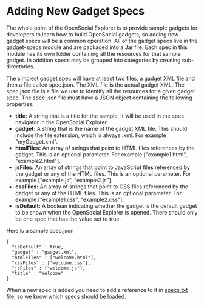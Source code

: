 <!--
 * Licensed to the Apache Software Foundation (ASF) under one
 * or more contributor license agreements.  See the NOTICE file
 * distributed with this work for additional information
 * regarding copyright ownership.  The ASF licenses this file
 * to you under the Apache License, Version 2.0 (the
 * "License"); you may not use this file except in compliance
 * with the License.  You may obtain a copy of the License at
 *
 *   http://www.apache.org/licenses/LICENSE-2.0
 *
 * Unless required by applicable law or agreed to in writing,
 * software distributed under the License is distributed on an
 * "AS IS" BASIS, WITHOUT WARRANTIES OR CONDITIONS OF ANY
 * KIND, either express or implied.  See the License for the
 * specific language governing permissions and limitations
 * under the License.
-->
Adding New Gadget Specs
====================

The whole point of the OpenSocial Explorer is to provide sample gadgets for developers to learn how to build OpenSocial gadgets, so adding new gadget specs will be a common operation.  All of the gadget specs live in the gadget-specs module and are packaged into a Jar file.  Each spec in this module has its own folder containing all the resources for that sample gadget.  In addition specs may be grouped into categories by creating sub-directories.

The simplest gadget spec will have at least two files, a gadget XML file and then a file called spec.json.  The XML file is the actual gadget XML.  The spec.json file is a file we use to identify all the resources for a given gadget spec.  The spec.json file must have a JSON object containing the following properties.

*   <b>title:</b> A string that is a title for the sample.  It will be used in the spec navigator in the OpenSocial Explorer.
*   <b>gadget:</b> A string that is the name of the gadget XML file.  This should include the file extension, which is always .xml.  For example &quot;myGadget.xml&quot;.
*   <b>htmlFiles:</b> An array of strings that point to HTML files references by the gadget.  This is an optional parameter.  For example [&quot;example1.html&quot;, &quot;example2.html&quot;].
*   <b>jsFiles:</b>  An array of strings that point to JavaScript files referenced by the gadget or any of the HTML files.  This is an optional parameter.  For example [&quot;example.js&quot;, &quot;example2.js&quot;].
*   <b>cssFiles:</b> An array of strings that point to CSS files referenced by the gadget or any of the HTML files.  This is an optional parameter.  For example [&quot;example1.css&quot;, &quot;example2.css&quot;].
*   <b>isDefault:</b> A boolean indicating whether the gadget is the default gadget to be shown when the OpenSocial Explorer is opened.  There should only be one spec that has the value set to true.

Here is a sample spec.json

    {
      "isDefault" : true,
      "gadget" : "gadget.xml",
      "htmlFiles" : ["welcome.html"],
      "cssFiles" : ["welcome.css"],
      "jsFiles" : ["welcome.js"],
      "title" : "Welcome"
    }

When a new spec is added you need to add a reference to it in [specs.txt file](https://github.com/OpenSocial/explorer/blob/master/gadget-specs/src/main/specs/specs.txt), so we know which specs should be loaded.